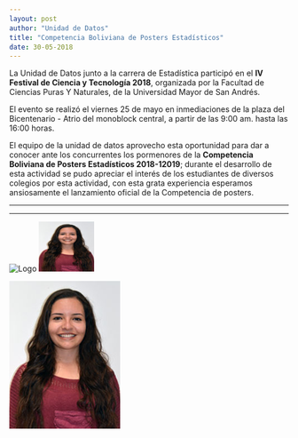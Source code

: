 ```yaml
---
layout: post
author: "Unidad de Datos"
title: "Competencia Boliviana de Posters Estadísticos"
date: 30-05-2018
---
```


La Unidad de Datos junto a la carrera de Estadística participó en el **IV Festival de Ciencia y Tecnología 2018**, organizada por la Facultad de Ciencias Puras Y Naturales, de la Universidad Mayor de San Andrés.

El evento se realizó el viernes 25 de mayo en inmediaciones de la plaza del Bicentenario - Atrio del monoblock central, a partir de las 9:00 am.  hasta las 16:00 horas. 

El equipo de la unidad de datos aprovecho esta oportunidad para dar a conocer ante los concurrentes los pormenores de la **Competencia Boliviana de Posters Estadísticos 2018-12019**; durante el desarrollo de esta actividad se pudo apreciar el interés de los estudiantes de diversos colegios por esta actividad, con esta grata experiencia esperamos ansiosamente el lanzamiento oficial de la Competencia de posters.   

***

---


<img src="{{ site.baseurl }}/img/laura.jpg" width="145" height="65" alt="Logo">

<img class="img-circle img-responsibe" src="img/laura.jpg" alt="" width="100" height="90">

![cortesia](/img/laura.jpg "Laura")